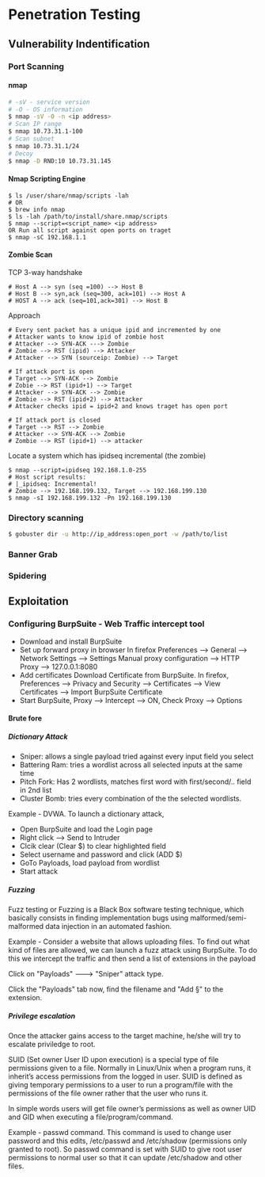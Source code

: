# Penetration Testing

## Vulnerability Indentification

### Port Scanning
#### nmap
```bash
# -sV - service version
# -O - OS information
$ nmap -sV -O -n <ip address>
# Scan IP range
$ nmap 10.73.31.1-100
# Scan subnet
$ nmap 10.73.31.1/24
# Decoy
$ nmap -D RND:10 10.73.31.145
```
#### Nmap Scripting Engine
```
$ ls /user/share/nmap/scripts -lah
# OR
$ brew info nmap
$ ls -lah /path/to/install/share.nmap/scripts
$ nmap --script=<script_name> <ip address>
OR Run all script against open ports on traget
$ nmap -sC 192.168.1.1
```
#### Zombie Scan
TCP 3-way handshake
```
# Host A --> syn (seq =100) --> Host B
# Host B --> syn,ack (seq=300, ack=101) --> Host A
# HOST A --> ack (seq=101,ack=301) --> Host B
```
Approach
```
# Every sent packet has a unique ipid and incremented by one
# Attacker wants to know ipid of zombie host
# Attacker --> SYN-ACK ---> Zombie
# Zombie --> RST (ipid) --> Attacker
# Attacker --> SYN (sourceip: Zombie) --> Target

# If attack port is open
# Target --> SYN-ACK --> Zombie
# Zobie --> RST (ipid+1) --> Target
# Attacker --> SYN-ACK --> Zombie
# Zombie --> RST (ipid+2) --> Attacker
# Attacker checks ipid = ipid+2 and knows traget has open port

# If attack port is closed
# Target --> RST --> Zombie
# Attacker --> SYN-ACK --> Zombie
# Zombie --> RST (ipid+1) --> attacker
```
Locate a system which has ipidseq incremental (the zombie)
```
$ nmap --script=ipidseq 192.168.1.0-255
# Host script results:
# |_ipidseq: Incremental!
# Zombie --> 192.168.199.132, Target --> 192.168.199.130
$ nmap -sI 192.168.199.132 -Pn 192.168.199.130
```
### Directory scanning
```bash
$ gobuster dir -u http://ip_address:open_port -w /path/to/list
```
### Banner Grab

### Spidering

## Exploitation
### Configuring BurpSuite - Web Traffic intercept tool
- Download and install BurpSuite
- Set up forward proxy in browser
  In firefox Preferences --> General --> Network Settings --> Settings
  Manual proxy configuration --> HTTP Proxy --> 127.0.0.1:8080
- Add certificates
  Download Certificate from BurpSuite.
  In firefox, Preferences --> Privacy and Security --> Certificates --> View Certificates --> Import BurpSuite Certificate
- Start BurpSuite, Proxy --> Intercept --> ON, Check Proxy --> Options

#### Brute fore 
##### Dictionary Attack
- Sniper: allows a single payload tried against every input field you select
- Battering Ram: tries a wordlist across all selected inputs at the same time
- Pitch Fork: Has 2 wordlists, matches first word with first/second/.. field in 2nd list
- Cluster Bomb: tries every combination of the the selected wordlists.

Example - DVWA. 
To launch a dictionary attack, 
- Open BurpSuite and load the Login page
- Right click --> Send to Intruder
- Clcik clear (Clear $) to clear highlighted field
- Select username and password and click (ADD $)
- GoTo Payloads, load payload from wordlist
- Start attack
##### Fuzzing
Fuzz testing or Fuzzing is a Black Box software testing technique, which basically consists in finding implementation bugs using malformed/semi-malformed data injection in an automated fashion.

Example - 
Consider a website that allows uploading files. To find out what kind of files are allowed, we can launch a fuzz attack using BurpSuite. 
To do this we intercept the traffic and then send a list of extensions in the payload

Click on "Payloads" ---> "Sniper" attack type.

Click the "Payloads" tab now, find the filename and "Add §" to the extension.
##### Privilege escalation
Once the attacker gains access to the target machine, he/she will try to escalate priviledge to root.

SUID (Set owner User ID upon execution) is a special type of file permissions given to a file. 
Normally in Linux/Unix when a program runs, it inherit’s access permissions from the logged in user. 
SUID is defined as giving temporary permissions to a user to run a program/file with the permissions of the file owner rather that the user who runs it. 

In simple words users will get file owner’s permissions as well as owner UID and GID when executing a file/program/command.

Example - passwd command.
This command is used to change user password and this edits, /etc/passwd and /etc/shadow (permissions only granted to root).
So passwd command is set with SUID to give root user permissions to normal user so that it can update /etc/shadow and other files.
